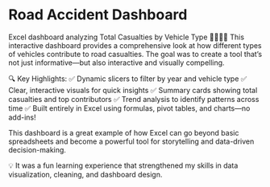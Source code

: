 # Road Accident Dashboard
Excel dashboard analyzing Total Casualties by Vehicle Type 🛵🚗🚌🚚  This interactive dashboard provides a comprehensive look at how different types of vehicles contribute to road casualties.
The goal was to create a tool that’s not just informative—but also interactive and visually compelling.

🔍 Key Highlights: ✅ Dynamic slicers to filter by year and vehicle type
✅ Clear, interactive visuals for quick insights
✅ Summary cards showing total casualties and top contributors
✅ Trend analysis to identify patterns across time
✅ Built entirely in Excel using formulas, pivot tables, and charts—no add-ins!

This dashboard is a great example of how Excel can go beyond basic spreadsheets and become a powerful tool for storytelling and data-driven decision-making.

💡 It was a fun learning experience that strengthened my skills in data visualization, cleaning, and dashboard design.
